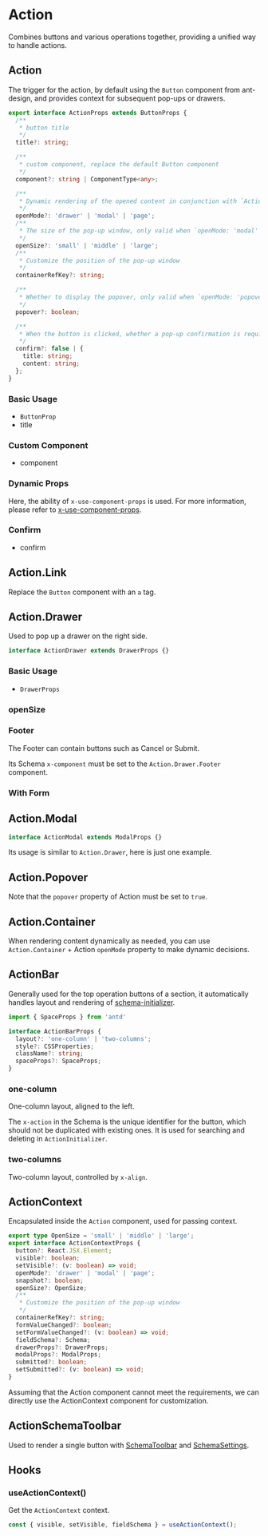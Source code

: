 # Action

Combines buttons and various operations together, providing a unified way to handle actions.

## Action

The trigger for the action, by default using the `Button` component from ant-design, and provides context for subsequent pop-ups or drawers.

```ts
export interface ActionProps extends ButtonProps {
  /**
   * button title
   */
  title?: string;

  /**
   * custom component, replace the default Button component
   */
  component?: string | ComponentType<any>;

  /**
   * Dynamic rendering of the opened content in conjunction with `Action.Container`.
   */
  openMode?: 'drawer' | 'modal' | 'page';
  /**
   * The size of the pop-up window, only valid when `openMode: 'modal'`
   */
  openSize?: 'small' | 'middle' | 'large';
  /**
   * Customize the position of the pop-up window
   */
  containerRefKey?: string;

  /**
   * Whether to display the popover, only valid when `openMode: 'popover'`
   */
  popover?: boolean;

  /**
   * When the button is clicked, whether a pop-up confirmation is required
   */
  confirm?: false | {
    title: string;
    content: string;
  };
}
```

### Basic Usage

- `ButtonProp`
- title

<code src="./demos/new-demos/basic.tsx"></code>

### Custom Component

- component

<code src="./demos/new-demos/custom-component.tsx"></code>

### Dynamic Props

Here, the ability of `x-use-component-props` is used. For more information, please refer to [x-use-component-props](https://docs.mayra.com/development/client/ui-schema/what-is-ui-schema#x-component-props-and-x-use-component-props).

<code src="./demos/new-demos/dynamic-props.tsx"></code>

### Confirm

- confirm

<code src="./demos/new-demos/confirm.tsx"></code>

## Action.Link

Replace the `Button` component with an `a` tag.

<code src="./demos/new-demos/action-link.tsx"></code>

## Action.Drawer

Used to pop up a drawer on the right side.

```ts
interface ActionDrawer extends DrawerProps {}
```

### Basic Usage

- `DrawerProps`

<code src="./demos/new-demos/drawer-basic.tsx"></code>

### openSize

<code src="./demos/new-demos/drawer-openSize.tsx"></code>

### Footer

The Footer can contain buttons such as Cancel or Submit.

Its Schema `x-component` must be set to the `Action.Drawer.Footer` component.

<code src="./demos/new-demos/drawer-footer.tsx"></code>

### With Form

<code src="./demos/new-demos/drawer-with-form.tsx"></code>

## Action.Modal

```ts
interface ActionModal extends ModalProps {}
```

Its usage is similar to `Action.Drawer`, here is just one example.

<code src="./demos/new-demos/action-modal.tsx"></code>

## Action.Popover

Note that the `popover` property of Action must be set to `true`.

<code src="./demos/new-demos/action-popover.tsx"></code>

## Action.Container

When rendering content dynamically as needed, you can use `Action.Container` + Action `openMode` property to make dynamic decisions.

<code src="./demos/new-demos/action-container.tsx"></code>

## ActionBar

Generally used for the top operation buttons of a section, it automatically handles layout and rendering of [schema-initializer](/core/ui-schema/schema-initializer).

```ts
import { SpaceProps } from 'antd'

interface ActionBarProps {
  layout?: 'one-column' | 'two-columns';
  style?: CSSProperties;
  className?: string;
  spaceProps?: SpaceProps;
}
```

### one-column

One-column layout, aligned to the left.

The `x-action` in the Schema is the unique identifier for the button, which should not be duplicated with existing ones. It is used for searching and deleting in `ActionInitializer`.

<code src="./demos/new-demos/actionbar-one-column.tsx"></code>

### two-columns

Two-column layout, controlled by `x-align`.

<code src="./demos/new-demos/actionbar-two-columns.tsx"></code>

## ActionContext

Encapsulated inside the `Action` component, used for passing context.

```ts
export type OpenSize = 'small' | 'middle' | 'large';
export interface ActionContextProps {
  button?: React.JSX.Element;
  visible?: boolean;
  setVisible?: (v: boolean) => void;
  openMode?: 'drawer' | 'modal' | 'page';
  snapshot?: boolean;
  openSize?: OpenSize;
  /**
   * Customize the position of the pop-up window
   */
  containerRefKey?: string;
  formValueChanged?: boolean;
  setFormValueChanged?: (v: boolean) => void;
  fieldSchema?: Schema;
  drawerProps?: DrawerProps;
  modalProps?: ModalProps;
  submitted?: boolean;
  setSubmitted?: (v: boolean) => void;
}
```

Assuming that the Action component cannot meet the requirements, we can directly use the ActionContext component for customization.

<code src="./demos/new-demos/action-context.tsx"></code>

## ActionSchemaToolbar

Used to render a single button with [SchemaToolbar](/core/ui-schema/schema-toolbar) and [SchemaSettings](/core/ui-schema/schema-settings).

<code src="./demos/new-demos/schema-toolbar.tsx"></code>

## Hooks

### useActionContext()

Get the `ActionContext` context.

```ts
const { visible, setVisible, fieldSchema } = useActionContext();
```
